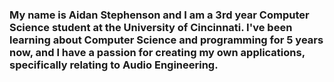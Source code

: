 ### My name is Aidan Stephenson and I am a 3rd year Computer Science student at the University of Cincinnati. I've been learning about Computer Science and programming for 5 years now, and I have a passion for creating my own applications, specifically relating to Audio Engineering.

<!--
**asteph03/asteph03** is a ✨ _special_ ✨ repository because its `README.md` (this file) appears on your GitHub profile.

Here are some ideas to get you started:

- 🔭 I’m currently working on ...
- 🌱 I’m currently learning ...
- 👯 I’m looking to collaborate on ...
- 🤔 I’m looking for help with ...
- 💬 Ask me about ...
- 📫 How to reach me: ...
- 😄 Pronouns: ...
- ⚡ Fun fact: ...
-->
